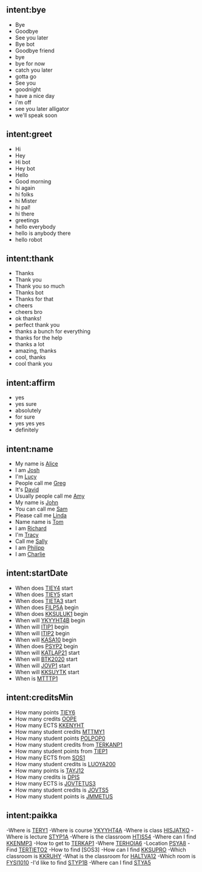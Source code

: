 <!--- Make sure to update this training data file with more training examples from https://forum.rasa.com/t/grab-the-nlu-training-dataset-and-starter-packs/903 --> 

## intent:bye <!--- The label of the intent --> 
- Bye 			<!--- Training examples for intent 'bye'--> 
- Goodbye
- See you later
- Bye bot
- Goodbye friend
- bye
- bye for now
- catch you later
- gotta go
- See you
- goodnight
- have a nice day
- i'm off
- see you later alligator
- we'll speak soon

## intent:greet
- Hi
- Hey
- Hi bot
- Hey bot
- Hello
- Good morning
- hi again
- hi folks
- hi Mister
- hi pal!
- hi there
- greetings
- hello everybody
- hello is anybody there
- hello robot

## intent:thank
- Thanks
- Thank you
- Thank you so much
- Thanks bot
- Thanks for that
- cheers
- cheers bro
- ok thanks!
- perfect thank you
- thanks a bunch for everything
- thanks for the help
- thanks a lot
- amazing, thanks
- cool, thanks
- cool thank you

## intent:affirm
- yes
- yes sure
- absolutely
- for sure
- yes yes yes
- definitely

## intent:name
- My name is [Alice](name)  <!--- Square brackets contain the value of entity while the text inside the parentheses is a a label of the entity --> 
- I am [Josh](name)
- I'm [Lucy](name)
- People call me [Greg](name)
- It's [David](name)
- Usually people call me [Amy](name)
- My name is [John](name)
- You can call me [Sam](name)
- Please call me [Linda](name)
- Name name is [Tom](name)
- I am [Richard](name)
- I'm [Tracy](name)
- Call me [Sally](name)
- I am [Philipp](name)
- I am [Charlie](name)

## intent:startDate
- When does [TIEY4](course) start
- When does [TIEY5](course) start
- When does [TIETA3](course) start
- When does [FILP5A](course) begin
- When does [KKSULUK1](course) begin
- When will [YKYYHT4B](course) begin
- When will [ITIP1](course) begin
- When will [ITIP2](course) begin
- When will [KASA10](course) begin
- When does [PSYP2](course) begin
- When will [KATLAP21](course) start
- When will [BTK2020](course) start
- When will [JOVP1](course) start
- When will [KKSUYTK](course) start
- When is [MTTTP1](course)

## intent:creditsMin
- How many points [TIEY6](course)
- How many credits [OOPE](course)
- How many ECTS [KKENYHT](course)
- How many student credits [MTTMY1](course)
- How many student points [POLPOP0](course)
- How many student credits from [TERKANP1](course)
- How many student points from [TIEP1](course)
- How many ECTS from [SOS1](course)
- How many student credits is [LUOYA200](course)
- How many points is [TAYJ12](course)
- How many credits is [DPIS](course)
- How many ECTS is [JOVTETUS3](course)
- How many student credits is [JOVTS5](course)
- How many student points is [JMMETUS](course)

## intent:paikka
-Where is [TERY1](course)
-Where is course [YKYYHT4A](course)
-Where is class [HISJATKO](course)
-Where is lecture [STYP1A](course)
-Where is the classroom [HTIS54](course)
-Where can I find [KKENMP3](course)
-How to get to [TERKAP1](course)
-Where [TERHOIA6](course)
-Location [PSYA8](course)
-Find [TERTIETO2](course)
-How to find [SOS3]
-How can I find [KKSUPRO](course)
-Which classroom is [KKRUHY](course)
-What is the classroom for [HALTVA12](course)
-Which room is [FYSI1010](course)
-I'd like to find [STYP1B](course)
-Where can I find [STYA5](course)






